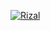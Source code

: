 [![Rizal](https://circleci.com/gh/RRizall/MovApp-Submission.svg?style=svg)](https://circleci.com/gh/RRizall/MovApp-Submission)
